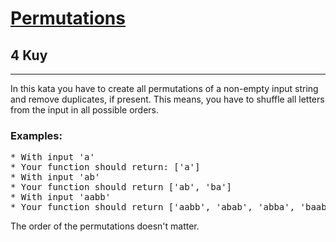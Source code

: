 <h1><a href="https://www.codewars.com/kata/5254ca2719453dcc0b00027d">Permutations</a></h1>
<h2>4 Kuy</h2>
<hr>
<p>In this kata you have to create all permutations of a non-empty input string and remove duplicates, if present. 
This means, you have to shuffle all letters from the input in all possible orders.</p>
<h3>Examples:</h3>
<pre>
* With input 'a'
* Your function should return: ['a']
* With input 'ab'
* Your function should return ['ab', 'ba']
* With input 'aabb'
* Your function should return ['aabb', 'abab', 'abba', 'baab', 'baba', 'bbaa']
</pre>
<p>The order of the permutations doesn't matter.</p>